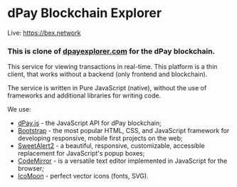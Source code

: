 # dPay Blockchain Explorer

Live: https://bex.network

### This is clone of [dpayexplorer.com](https://github.com/dpays/dpayexplorer.com) for the dPay blockchain.

This service for viewing transactions in real-time. This platform is a thin client, that works without a backend (only frontend and blockchain).

The service is written in Pure JavaScript (native), without the use of frameworks and additional libraries for writing code.

We use:
* [dPay.js](https://github.com/dpays/dpayjs) - the JavaScript API for dPay blockchain;
* [Bootstrap](https://github.com/twbs/bootstrap) - the most popular HTML, CSS, and JavaScript framework for developing responsive, mobile first projects on the web;
* [SweetAlert2](https://github.com/limonte/sweetalert2) - a beautiful, responsive, customizable, accessible replacement for JavaScript's popup boxes;
* [CodeMirror](https://github.com/codemirror/codemirror) - is a versatile text editor implemented in JavaScript for the browser;
* [IcoMoon](https://github.com/Keyamoon/IcoMoon-Free) - perfect vector icons (fonts, SVG).
